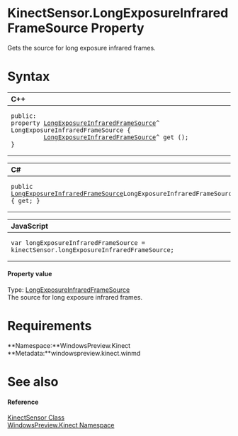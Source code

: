 KinectSensor.LongExposureInfraredFrameSource Property  
=====================================================  

Gets the source for long exposure infrared frames. <span id="syntaxSection"></span>

Syntax  
======  

<table>
<colgroup>
<col width="100%" />
</colgroup>
<thead>
<tr class="header">
<th align="left">C++</th>
</tr>
</thead>
<tbody>
<tr class="odd">
<td align="left"><pre><code>public:  
property <a href="../../LongExposureInfraredFram.md">LongExposureInfraredFrameSource</a>^ LongExposureInfraredFrameSource {  
         <a href="../../LongExposureInfraredFram.md">LongExposureInfraredFrameSource</a>^ get ();  
}</code></pre></td>
</tr>
</tbody>
</table>

<table>
<colgroup>
<col width="100%" />
</colgroup>
<thead>
<tr class="header">
<th align="left">C#</th>
</tr>
</thead>
<tbody>
<tr class="odd">
<td align="left"><pre><code>public <a href="../../LongExposureInfraredFram.md">LongExposureInfraredFrameSource</a>LongExposureInfraredFrameSource { get; }</code></pre></td>
</tr>
</tbody>
</table>

<table>
<colgroup>
<col width="100%" />
</colgroup>
<thead>
<tr class="header">
<th align="left">JavaScript</th>
</tr>
</thead>
<tbody>
<tr class="odd">
<td align="left"><pre><code>var longExposureInfraredFrameSource = kinectSensor.longExposureInfraredFrameSource;</code></pre></td>
</tr>
</tbody>
</table>

<span id="ID4EU"></span>
#### Property value  

Type: [LongExposureInfraredFrameSource](../../LongExposureInfraredFram.md)  
 The source for long exposure infrared frames.  

<span id="requirements"></span>

Requirements  
============  

**Namespace:**WindowsPreview.Kinect  
**Metadata:**windowspreview.kinect.winmd  

<span id="ID4ECB"></span>

See also  
========  

<span id="ID4EEB"></span>
#### Reference  

[KinectSensor Class](../../KinectSensor_Class.md)  
 [WindowsPreview.Kinect Namespace](../../../Kinect.md)  



<!--Please do not edit the data in the comment block below.-->
<!--
TOCTitle : LongExposureInfraredFrameSource Property
RLTitle : KinectSensor.LongExposureInfraredFrameSource Property
KeywordK : LongExposureInfraredFrameSource property
KeywordK : KinectSensor.LongExposureInfraredFrameSource property
KeywordF : WindowsPreview.Kinect.KinectSensor.LongExposureInfraredFrameSource
KeywordF : KinectSensor.LongExposureInfraredFrameSource
KeywordF : LongExposureInfraredFrameSource
KeywordF : WindowsPreview.Kinect.KinectSensor.LongExposureInfraredFrameSource
KeywordA : P:WindowsPreview.Kinect.KinectSensor.LongExposureInfraredFrameSource
AssetID : P:WindowsPreview.Kinect.KinectSensor.LongExposureInfraredFrameSource
Locale : en-us
CommunityContent : 1
APIType : Managed
APILocation : windowspreview.kinect.winmd
APIName : WindowsPreview.Kinect.KinectSensor.LongExposureInfraredFrameSource
TargetOS : Windows
TopicType : kbSyntax
DevLang : VB
DevLang : CSharp
DevLang : JavaScript
DevLang : C++
DocSet : K4Wv2
ProjType : K4Wv2Proj
Technology : Kinect for Windows
Product : Kinect for Windows SDK v2
productversion : 20
-->
